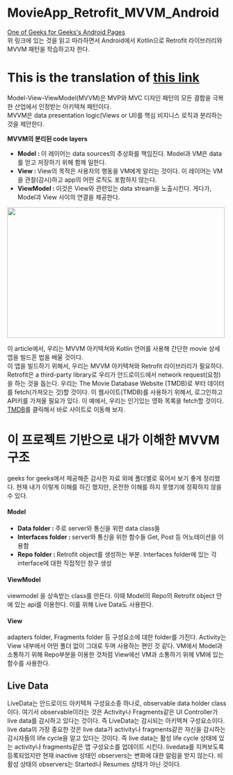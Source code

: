 # MovieApp_Retrofit_MVVM_Android
[One of Geeks for Geeks's Android Pages](https://www.geeksforgeeks.org/android-build-a-movie-app-using-retrofit-and-mvvm-architecture-with-kotlin/)<br>
위 링크에 있는 것을 읽고 따라하면서 Android에서 Kotlin으로 Retrofit 라이브러리와 MVVM 패턴을 학습하고자 한다.

# This is the translation of [this link](https://www.geeksforgeeks.org/android-build-a-movie-app-using-retrofit-and-mvvm-architecture-with-kotlin/)
Model-View-ViewModel(MVVM)은 MVP와 MVC 디자인 패턴의 모든 결함을 극복한 산업에서 인정받는 아키텍쳐 패턴이다.<br>
MVVM은 data presentation logic(Views or UI)를 핵심 비지니스 로직과 분리하는 것을 제안한다.<br>

<b>MVVM의 분리된 code layers</b><br>
<ul>
  <li><b>Model : </b> 이 레이어는 data sources의 추상화를 책임진다. Model과 VM은 data를 얻고 저장하기 위해 함께 일한다.</li>
  <li><b>View : </b> View의 목적은 사용자의 행동을 VM에게 알리는 것이다. 이 레이어는 VM을 관찰(감시)하고 app의 어떤 로직도 포함하지 않는다.</li>
  <li><b>ViewModel : </b> 이것은 View와 관련있는 data stream을 노출시킨다. 게다가, Model과 View 사이의 연결을 제공한다. </li>
</ul>
<img src="https://media.geeksforgeeks.org/wp-content/uploads/20201002215007/MVVMSchema.png" width="500" height="300">

이 article에서, 우리는 MVVM 아키텍쳐와 Kotlin 언어를 사용해 간단한 movie 상세 앱을 빌드흔 법을 배울 것이다.<br>
이 앱을 빌드하기 위해서, 우리는 MVVM 아키텍쳐와 Retrofit 라이브러리가 필요하다. Retrofit은 a third-party library로 우리가 안드로이드에서 network request(요청)을 하는 것을 돕는다. 우리는 The Movie Database Website (TMDB)로 부터 데이터를 fetch(가져오는 것)할 것이다. 이 웹사이트(TMDB)를 사용하기 위해서, 로그인하고 API키를 가져올 필요가 있다. 이 예에서, 우리는 인기있는 영화 목록을 fetch할 것이다. [TMDB](https://developer.themoviedb.org/reference/movie-popular-list)를 클릭해서 바로 사이트로 이동해 보자.

# 이 프로젝트 기반으로 내가 이해한 MVVM 구조
geeks for geeks에서 제공해준 감사한 자료 외에 폴더별로 묶어서 보기 좋게 정리했다. 현재 내가 이렇게 이해를 하긴 했지만, 온전한 이해를 하지 못했기에 정확하지 않을 수 있다.
<h4>Model</h4>
<ul>
  <li><b>Data folder : </b> 주로 server와 통신을 위한 data class들</li>
  <li><b>Interfaces folder : </b> server와 통신을 위한 함수들 Get, Post 등 어노테이션을 이용함</li>
  <li><b>Repo folder : </b> Retrofit object를 생성하는 부분. Interfaces folder에 있는 각 interface에 대한 직접적인 창구 생성</li>
</ul>
<h4>ViewModel</h4>
viewmodel 을 상속받는 class를 만든다. 이때 Model의 Repo의 Retrofit object 안에 있는 api를 이용한다. 이를 위해 Live Data도 사용한다.
<h4>View</h4>
adapters folder, Fragments folder 등 구성요소에 대한 folder를 가진다. Activity는 View 내부에서 어떤 폴더 없이 그대로 두며 사용하는 편인 것 같다.
VM에서 Model과 소통하기 위해 Repo부분을 이용한 것처럼 View에선 VM과 소통하기 위헤 VM에 있는 함수를 사용한다.

## Live Data
LiveData는 안드로이드 아키텍쳐 구성요소중 하나로, observable data holder class이다. 여기서 observable이라는 것은 Activity나 Fragments같은 UI Controller가 live data를 감시하고 있다는 것이다. 즉 LiveData는 감시되는 아키텍쳐 구성요소이다. live data의 가장 중요한 것은 live data가 activity나 fragments같은 자신을 감시하는 감시자들의 life cycle을 알고 있다는 것이다. 즉 live data는 활성 life cycle 상태에 있는 activity나 fragments같은 앱 구성요소를 업데이트 시킨다. livedata를 지켜보도록 등록되었지만 현재 inactive 상태인 observers는 변화에 대한 알림을 받지 않는다. 비활성 상태의 observers는 Started나 Resumes 상태가 아닌 것이다. 

